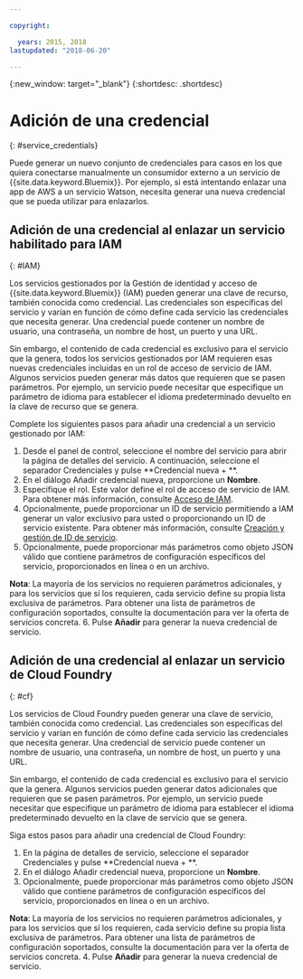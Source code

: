```yaml
---

copyright:

  years: 2015, 2018
lastupdated: "2018-06-20"

---
```


{:new_window: target="_blank"}
{:shortdesc: .shortdesc}


# Adición de una credencial
{: #service_credentials}

Puede generar un nuevo conjunto de credenciales para casos en los que quiera conectarse manualmente un consumidor externo a un servicio de {{site.data.keyword.Bluemix}}. Por ejemplo, si está intentando enlazar una app de AWS a un servicio Watson, necesita generar una nueva credencial que se pueda utilizar para enlazarlos.

## Adición de una credencial al enlazar un servicio habilitado para IAM
{: #IAM}

Los servicios gestionados por la Gestión de identidad y acceso de {{site.data.keyword.Bluemix}} (IAM) pueden generar una clave de recurso, también conocida como credencial. Las credenciales son específicas del servicio y varían en función de cómo define cada servicio las credenciales que necesita generar. Una credencial puede contener un nombre de usuario, una contraseña, un nombre de host, un puerto y una URL.

Sin embargo, el contenido de cada credencial es exclusivo para el servicio que la genera, todos los servicios gestionados por IAM requieren esas nuevas credenciales incluidas en un rol de acceso de servicio de IAM. Algunos servicios pueden generar más datos que requieren que se pasen parámetros. Por ejemplo, un servicio puede necesitar que especifique un parámetro de idioma para establecer el idioma predeterminado devuelto en la clave de recurso que se genera.

Complete los siguientes pasos para añadir una credencial a un servicio gestionado por IAM:

1. Desde el panel de control, seleccione el nombre del servicio para abrir la página de detalles del servicio. A continuación, seleccione el separador Credenciales y pulse **Credencial nueva + **.
2. En el diálogo Añadir credencial nueva, proporcione un **Nombre**.
3. Especifique el rol. Este valor define el rol de acceso de servicio de IAM. Para obtener más información, consulte [Acceso de IAM](/docs/iam/users_roles.html#userroles).
4. Opcionalmente, puede proporcionar un ID de servicio permitiendo a IAM generar un valor exclusivo para usted o proporcionando un ID de servicio existente. Para obtener más información, consulte [Creación y gestión de ID de servicio](https://console.stage1.bluemix.net/docs/iam/serviceid.html#serviceids).
5. Opcionalmente, puede proporcionar más parámetros como objeto JSON válido que contiene parámetros de configuración específicos del servicio, proporcionados en línea o en un archivo.

  **Nota**: La mayoría de los servicios no requieren parámetros adicionales, y para los servicios que sí los requieren, cada servicio define su propia lista exclusiva de parámetros. Para obtener una lista de parámetros de configuración soportados, consulte la documentación para ver la oferta de servicios concreta.
6. Pulse **Añadir** para generar la nueva credencial de servicio.

## Adición de una credencial al enlazar un servicio de Cloud Foundry
{: #cf}

Los servicios de Cloud Foundry pueden generar una clave de servicio, también conocida como credencial. Las credenciales son específicas del servicio y varían en función de cómo define cada servicio las credenciales que necesita generar. Una credencial de servicio puede contener un nombre de usuario, una contraseña, un nombre de host, un puerto y una URL.

Sin embargo, el contenido de cada credencial es exclusivo para el servicio que la genera. Algunos servicios pueden generar datos adicionales que requieren que se pasen parámetros. Por ejemplo, un servicio puede necesitar que especifique un parámetro de idioma para establecer el idioma predeterminado devuelto en la clave de servicio que se genera.

Siga estos pasos para añadir una credencial de Cloud Foundry:

1. En la página de detalles de servicio, seleccione el separador Credenciales y pulse **Credencial nueva + **.
2. En el diálogo Añadir credencial nueva, proporcione un **Nombre**.
3. Opcionalmente, puede proporcionar más parámetros como objeto JSON válido que contiene parámetros de configuración específicos del servicio, proporcionados en línea o en un archivo.

  **Nota**: La mayoría de los servicios no requieren parámetros adicionales, y para los servicios que sí los requieren, cada servicio define su propia lista exclusiva de parámetros. Para obtener una lista de parámetros de configuración soportados, consulte la documentación para ver la oferta de servicios concreta.
4. Pulse **Añadir** para generar la nueva credencial de servicio.

